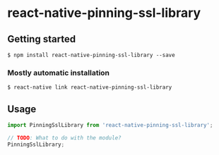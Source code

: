 # react-native-pinning-ssl-library

## Getting started

`$ npm install react-native-pinning-ssl-library --save`

### Mostly automatic installation

`$ react-native link react-native-pinning-ssl-library`

## Usage
```javascript
import PinningSslLibrary from 'react-native-pinning-ssl-library';

// TODO: What to do with the module?
PinningSslLibrary;
```
